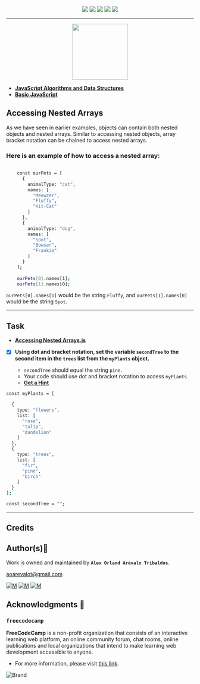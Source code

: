 <p align="center">
<img src="https://img.shields.io/badge/LINUX-darkgreen.svg"/>
<img src="https://img.shields.io/badge/Shell-ligthgreen.svg"/>
<img src="https://img.shields.io/badge/Emacs-purple.svg"/>
<img src="https://img.shields.io/badge/JavaScript-yellow.svg"/>
<img src="https://img.shields.io/badge/Markdown-black.svg"/><br>	
</p>

---

<p align="center">
  <img width="150"  
        src="https://upload.wikimedia.org/wikipedia/commons/thumb/9/99/Unofficial_JavaScript_logo_2.svg/2048px-Unofficial_JavaScript_logo_2.svg.png"
  >
</p>

+ **[JavaScript Algorithms and Data Structures](https://www.freecodecamp.org/learn/javascript-algorithms-and-data-structures)**
+ **[Basic JavaScript](https://www.freecodecamp.org/learn/javascript-algorithms-and-data-structures/#basic-javascript)**

## Accessing Nested Arrays

As we have seen in earlier examples, objects can contain both nested objects and nested arrays. 
Similar to accessing nested objects, array bracket notation can be chained to access nested arrays.

### Here is an example of how to access a nested array:

```bash

    const ourPets = [
      {
        animalType: "cat",
        names: [
          "Meowzer",
          "Fluffy",
          "Kit-Cat"
        ]
      },
      {
        animalType: "dog",
        names: [
          "Spot",
          "Bowser",
          "Frankie"
        ]
      }
    ];
    
    ourPets[0].names[1];
    ourPets[1].names[0];
```

`ourPets[0].names[1]` would be the string `Fluffy`, and `ourPets[1].names[0]` would be the string `Spot`.

---

## Task

+ **[Accessing Nested Arrays.js](./accessing_nested_arrays.js)**

+ [x] **Using dot and bracket notation, set the variable `secondTree` to the second item in the `trees` list from the `myPlants` object.**
	* `secondTree` should equal the string `pine`.
	* Your code should use dot and bracket notation to access `myPlants`.

	+ **[Get a Hint](https://forum.freecodecamp.org/t/16160)**

```bash
const myPlants = [

  {
    type: "flowers",
    list: [
      "rose",
      "tulip",
      "dandelion"
    ]
  },
  {
    type: "trees",
    list: [
      "fir",
      "pine",
      "birch"
    ]
  }
];

const secondTree = "";
```
---

## Credits

## Author(s):blue_book:

Work is owned and maintained by **`Alex Orland Arévalo Tribaldos`**.

<aoarevalot@gmail.com>
	
[![M](https://upload.wikimedia.org/wikipedia/commons/thumb/9/91/Octicons-mark-github.svg/25px-Octicons-mark-github.svg.png)](https://github.com/Alexoat76)
[![M](https://upload.wikimedia.org/wikipedia/fr/thumb/c/c8/Twitter_Bird.svg/25px-Twitter_Bird.svg.png)](https://twitter.com/aoarevalot)
[![M](https://upload.wikimedia.org/wikipedia/commons/thumb/c/ca/LinkedIn_logo_initials.png/25px-LinkedIn_logo_initials.png)](https://www.linkedin.com/in/Alexoat76/)

## Acknowledgments :mega: 

### **`freecodecamp`**
	
**FreeCodeCamp** is a non-profit organization that consists of an interactive learning web platform, 
an online community forum, chat rooms, online publications and local organizations that 
intend to make learning web development accessible to anyone.

+ For more information, please visit [this link](https://www.freecodecamp.org/).

![Brand](https://upload.wikimedia.org/wikipedia/commons/f/fa/FreeCodeCamp_logo.svg)
